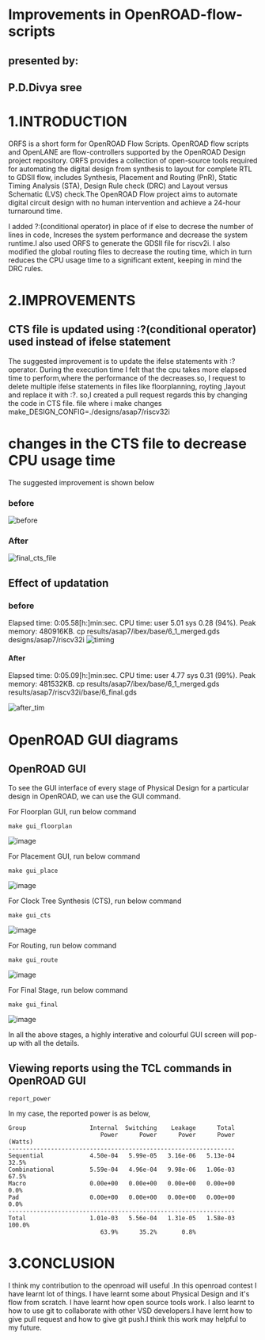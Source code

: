 # Improvements in OpenROAD-flow-scripts
## presented by:
## P.D.Divya sree
# 1.INTRODUCTION
ORFS is a short form for OpenROAD Flow Scripts. OpenROAD flow scripts and OpenLANE are flow-controllers supported by the OpenROAD Design project repository.
ORFS provides a collection of open-source tools required for automating the digital design from synthesis to layout for complete RTL to GDSII flow, includes Synthesis, Placement and Routing (PnR), Static Timing Analysis (STA), Design Rule check (DRC) and Layout versus Schematic (LVS) check.The OpenROAD Flow project aims to automate digital circuit design with no human intervention and achieve a 24-hour turnaround time. 

I added ?:(conditional operator) in place of if else to decrese the number of lines in code, Increses the system performance and decrease the system runtime.I also used ORFS to generate the GDSII file for riscv2i. I also modified the global routing files to decrease the routing time, which in turn reduces the CPU usage time to a significant extent, keeping in mind the DRC rules.
# 2.IMPROVEMENTS
## CTS file is updated using :?(conditional operator) used  instead of ifelse statement
The suggested improvement is to update the ifelse statements with :? operator. During the execution time I felt that the cpu takes more elapsed time to perform,where the performance of the decreases.so, I request to delete multiple  ifelse statements in files like floorplanning, royting ,layout and replace it with :?. so,I created a pull request regards this by changing the code in CTS file.
file where i make changes
       make_DESIGN_CONFIG=./designs/asap7/riscv32i
# changes in the CTS file to decrease CPU usage time
The suggested improvement is shown below
### before
![before](https://user-images.githubusercontent.com/114659084/229130180-42179d38-3c9d-4227-9285-973144a772ff.png)
### After
![final_cts_file](https://user-images.githubusercontent.com/114659084/229130562-bea1c816-86cc-4bc4-af13-4b3aa26d5a46.png) 


## Effect of updatation
### before
Elapsed time: 0:05.58[h:]min:sec. CPU time: user 5.01 sys 0.28 (94%). Peak memory: 480916KB.
cp results/asap7/ibex/base/6_1_merged.gds designs/asap7/riscv32i
![timing](https://user-images.githubusercontent.com/114659084/229171613-e542d1fb-41ef-45d4-83f5-9bc8deff6b6a.jpg)



#### After
Elapsed time: 0:05.09[h:]min:sec. CPU time: user 4.77 sys 0.31 (99%). Peak memory: 481532KB.
cp results/asap7/ibex/base/6_1_merged.gds results/asap7/riscv32i/base/6_final.gds

![after_tim](https://user-images.githubusercontent.com/114659084/229171971-aeae13a8-d6d8-4bdb-aa00-4590db460d86.png)
# OpenROAD GUI diagrams
## OpenROAD GUI
To see the GUI interface of every stage of Physical Design for a particular design in OpenROAD, we can use the GUI command.

For Floorplan GUI, run below command

    make gui_floorplan
    
![image](https://user-images.githubusercontent.com/42606968/227088581-ddbbc993-ba09-4ce4-97e8-e2d96de79dca.png)

For Placement GUI, run below command

    make gui_place

![image](https://user-images.githubusercontent.com/42606968/227088833-38c22793-f414-4e00-80f6-ad54b61b42e5.png)

For Clock Tree Synthesis (CTS), run below command

    make gui_cts
    
![image](https://user-images.githubusercontent.com/42606968/227089033-e5807951-1b1f-44ea-ab68-c679f69aafe9.png)

For Routing, run below command

    make gui_route
    
![image](https://user-images.githubusercontent.com/42606968/227089208-22fbd42f-9703-4771-992e-b21e88874245.png)

For Final Stage, run below command  

    make gui_final
     
![image](https://user-images.githubusercontent.com/42606968/226173763-e286d7c0-78db-4cb2-b9a7-b792e40adf0b.png)

In all the above stages, a highly interative and colourful GUI screen will pop-up with all the details.

## Viewing reports using the TCL commands in OpenROAD GUI

    report_power

In my case, the reported power is as below,  

    Group                  Internal  Switching    Leakage      Total
                              Power      Power      Power      Power (Watts)
    ----------------------------------------------------------------
    Sequential             4.50e-04   5.99e-05   3.16e-06   5.13e-04  32.5%
    Combinational          5.59e-04   4.96e-04   9.98e-06   1.06e-03  67.5%
    Macro                  0.00e+00   0.00e+00   0.00e+00   0.00e+00   0.0%
    Pad                    0.00e+00   0.00e+00   0.00e+00   0.00e+00   0.0%
    ----------------------------------------------------------------
    Total                  1.01e-03   5.56e-04   1.31e-05   1.58e-03 100.0%
                              63.9%      35.2%       0.8%

# 3.CONCLUSION
 I think my contribution to the openroad will useful .In this openroad contest I have learnt lot of things. I have learnt some about Physical Design and it's flow from scratch. I have learnt how open source tools work.  I also learnt to how to use git to collaborate with other VSD developers.I have lernt how to give pull request and how to give git push.I think this work may helpful to my future.

